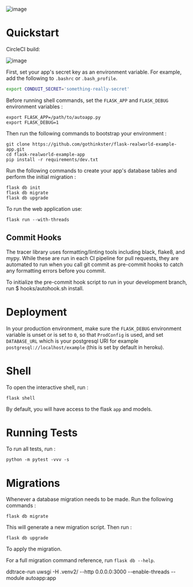 ![image](image.png)

# Quickstart

CircleCI build:

![image](https://circleci.com/gh/gothinkster/flask-realworld-example-app.png)

First, set your app\'s secret key as an environment variable. For
example, add the following to `.bashrc` or `.bash_profile`.

``` bash
export CONDUIT_SECRET='something-really-secret'
```

Before running shell commands, set the `FLASK_APP` and `FLASK_DEBUG`
environment variables :

    export FLASK_APP=/path/to/autoapp.py
    export FLASK_DEBUG=1

Then run the following commands to bootstrap your environment :

    git clone https://github.com/gothinkster/flask-realworld-example-app.git
    cd flask-realworld-example-app
    pip install -r requirements/dev.txt

Run the following commands to create your app\'s database tables and
perform the initial migration :

    flask db init
    flask db migrate
    flask db upgrade

To run the web application use:

    flask run --with-threads

## Commit Hooks
The tracer library uses formatting/linting tools including black, flake8, and mypy. While these are run in each CI pipeline for pull requests, they are automated to run when you call git commit as pre-commit hooks to catch any formatting errors before you commit.

To initialize the pre-commit hook script to run in your development branch, run $ hooks/autohook.sh install.

# Deployment

In your production environment, make sure the `FLASK_DEBUG` environment
variable is unset or is set to `0`, so that `ProdConfig` is used, and
set `DATABASE_URL` which is your postgresql URI for example
`postgresql://localhost/example` (this is set by default in heroku).

# Shell

To open the interactive shell, run :

    flask shell

By default, you will have access to the flask `app` and models.

# Running Tests

To run all tests, run :

    python -m pytest -vvv -s

# Migrations

Whenever a database migration needs to be made. Run the following
commands :

    flask db migrate

This will generate a new migration script. Then run :

    flask db upgrade

To apply the migration.

For a full migration command reference, run `flask db --help`.

ddtrace-run uwsgi -H .venv2/ \--http 0.0.0.0:3000 \--enable-threads
\--module autoapp:app